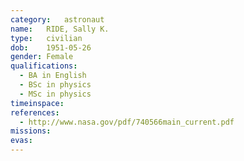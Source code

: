 ```yaml
---
category:	astronaut
name:	RIDE, Sally K.
type:	civilian
dob:	1951-05-26
gender:	Female
qualifications:
  - BA in English
  - BSc in physics
  - MSc in physics
timeinspace:	
references:
  - http://www.nasa.gov/pdf/740566main_current.pdf
missions:
evas:
---
```

